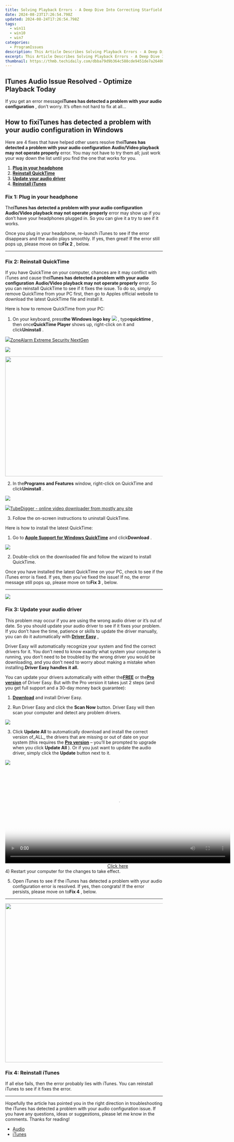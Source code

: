 ```yaml
---
title: Solving Playback Errors - A Deep Dive Into Correcting Starfield's Audio Issues
date: 2024-08-23T17:26:54.798Z
updated: 2024-08-24T17:26:54.798Z
tags:
  - win11
  - win10
  - win7
categories:
  - ProgramIssues
description: This Article Describes Solving Playback Errors - A Deep Dive Into Correcting Starfield's Audio Issues
excerpt: This Article Describes Solving Playback Errors - A Deep Dive Into Correcting Starfield's Audio Issues
thumbnail: https://thmb.techidaily.com/dbba79d9b364c588cde9451de7a26400a0837a604c19b7b76746e8bcdbfcf86e.jpg
---
```


## ITunes Audio Issue Resolved - Optimize Playback Today

If you get an error message**iTunes has detected a problem with your audio configuration** , don’t worry. It’s often not hard to fix at all…

## How to fix**iTunes has detected a problem with your audio configuration** in Windows

 Here are 4 fixes that have helped other users resolve the**iTunes has detected a problem with your audio configuration** **Audio/Video playback may not operate properly** error. You may not have to try them all; just work your way down the list until you find the one that works for you.

1. **[Plug in your headphone](https://tools.techidaily.com/drivereasy/download/)**
2. **[Reinstall QuickTime](https://tools.techidaily.com/drivereasy/download/)**
3. **[Update your audio driver](https://tools.techidaily.com/drivereasy/download/)**
4. **[Reinstall iTunes](https://tools.techidaily.com/drivereasy/download/)**

### Fix 1: Plug in your headphone

 The**iTunes has detected a problem with your audio configuration** **Audio/Video playback may not operate properly** error may show up if you don’t have your headphones plugged in. So you can give it a try to see if it works.

 Once you plug in your headphone, re-launch iTunes to see if the error disappears and the audio plays smoothly. If yes, then great! If the error still pops up, please move on to**Fix 2** , below.

---

### Fix 2: Reinstall QuickTime

 If you have QuickTime on your computer, chances are it may conflict with iTunes and cause the**iTunes has detected a problem with your audio configuration** **Audio/Video playback may not operate properly** error. So you can reinstall QuickTime to see if it fixes the issue. To do so, simply remove QuickTime from your PC first, then go to Apples official website to download the latest QuickTime file and install it.

Here is how to remove QuickTime from your PC:

 1) On your keyboard, press**the Windows logo key** ![](https://images.drivereasy.com/wp-content/uploads/2018/05/Windows-logo-key-5.png) , type**quicktime** , then once**QuickTime Player** shows up, right-click on it and click**Uninstall** .

<!-- affiliate ads begin -->
<a href="https://estore.zonealarm.com/order/checkout.php?PRODS=36245101&QTY=1&AFFILIATE=108875&CART=1"><img src="https://sc1.checkpoint.com/sc1/za/images/boxes/zang_box_trust.png" border="0">ZoneAlarm Extreme Security NextGen</a>
<!-- affiliate ads end -->
![](https://images.drivereasy.com/wp-content/uploads/2019/09/image-366.png)

<!-- affiliate ads begin -->
<a href="https://ship7com.pxf.io/c/5597632/1509856/17634" target="_top" id="1509856"><img src="//a.impactradius-go.com/display-ad/17634-1509856" border="0" alt="" width="730" height="383"/></a>
<!-- affiliate ads end -->
 2) In the**Programs and Features** window, right-click on QuickTime and click**Uninstall** .

![](https://images.drivereasy.com/wp-content/uploads/2019/09/image-367-1024x577.png)

<!-- affiliate ads begin -->
<a href="https://secure.2checkout.com/order/checkout.php?PRODS=4572700&QTY=1&AFFILIATE=108875&CART=1"><img src="	https://www.tubedigger.com/wp-content/uploads/2020/08/tubedigger-software-new.png" border="0">TubeDigger - online video downloader from mostly any site</a>
<!-- affiliate ads end -->
3) Follow the on-screen instructions to uninstall QuickTime.

Here is how to install the latest QuickTime:

 1) Go to **[Apple Support for Windows QuickTime](https://support.apple.com/kb/DL837?locale=en%5FUS)**  and click**Download** .

![](https://images.drivereasy.com/wp-content/uploads/2019/09/image-369.png)

 2) Double-click on the downloaded file and follow the wizard to install QuickTime.

 Once you have installed the latest QuickTime on your PC, check to see if the iTunes error is fixed. If yes, then you’ve fixed the issue! If no, the error message still pops up, please move on to**Fix 3** , below.

---

<!-- affiliate ads begin -->
<a href="https://secure.2checkout.com/order/checkout.php?PRODS=4729320&QTY=1&AFFILIATE=108875&CART=1"><img src="https://secure.avangate.com/images/merchant/f7f07e7dab09533bc71247a5b29a7373/products/2_iDeviceMessageBox.png" border="0"></a>
<!-- affiliate ads end -->
### Fix 3: Update your audio driver

 This problem may occur if you are using the wrong audio driver or it’s out of date. So you should update your audio driver to see if it fixes your problem. If you don’t have the time, patience or skills to update the driver manually, you can do it automatically with **[Driver Easy](https://tools.techidaily.com/drivereasy/download/)** [.](https://tools.techidaily.com/drivereasy/download/)

 Driver Easy will automatically recognize your system and find the correct drivers for it. You don’t need to know exactly what system your computer is running, you don’t need to be troubled by the wrong driver you would be downloading, and you don’t need to worry about making a mistake when installing.**Driver Easy handles it all.**

 You can update your drivers automatically with either the[**FREE**](https://tools.techidaily.com/drivereasy/download/) or the[**Pro version**](https://tools.techidaily.com/drivereasy/download/) of Driver Easy. But with the Pro version it takes just 2 steps (and you get full support and a 30-day money back guarantee):

 1) **[Download](https://tools.techidaily.com/drivereasy/download/)** [](https://tools.techidaily.com/drivereasy/download/) and install Driver Easy.

 2) Run Driver Easy and click the **Scan Now** button. Driver Easy will then scan your computer and detect any problem drivers.

![](https://images.drivereasy.com/wp-content/uploads/2019/06/image-35.png)

 3) Click **Update All** to automatically download and install the correct version of_ALL_ the drivers that are missing or out of date on your system (this requires the [**Pro version**](https://tools.techidaily.com/drivereasy/download/) – you’ll be prompted to upgrade when you click **Update All** ). Or if you just want to update the audio driver, simply click the **Update** button next to it.

![](https://images.drivereasy.com/wp-content/uploads/2019/06/image-36.png)

<!-- affiliate ads begin -->
<span id="1993650">
					<video width="720" height="300" style="cursor:pointer"
           poster="//a.impactradius-go.com/display-clicktoplayimage/1993650.jpeg"
           onclick="if(!this.playClicked){this.play();this.setAttribute('controls',true);this.playClicked=true;}">
	   <source src="//a.impactradius-go.com/display-ad/22993-1993650">
	   <img src="//a.impactradius-go.com/display-clicktoplayimage/1993650.jpeg" style="border: none; height: 100%; width: 100%; object-fit: contain">
	</video>
	<div style="width:720px;text-align:center"><a href="javascript:window.open(decodeURIComponent('https%3A%2F%2Fhomestyler.sjv.io%2Fc%2F5597632%2F1993650%2F22993'), '_blank');void(0);">Click here</a></div>
</span>
<img height="0" width="0" src="https://imp.pxf.io/i/5597632/1993650/22993" style="position:absolute;visibility:hidden;" border="0" />
<!-- affiliate ads end -->
4) Restart your computer for the changes to take effect.

5) Open iTunes to see if the iTunes has detected a problem with your audio configuration error is resolved. If yes, then congrats! If the error persists, please move on to**Fix 4** , below.

---

<!-- affiliate ads begin -->
<a href="https://coinrule.sjv.io/c/5597632/1958379/18409" target="_top" id="1958379"><img src="//a.impactradius-go.com/display-ad/18409-1958379" border="0" alt="" width="856" height="508"/></a><img height="0" width="0" src="https://imp.pxf.io/i/5597632/1958379/18409" style="position:absolute;visibility:hidden;" border="0" />
<!-- affiliate ads end -->
### Fix 4: Reinstall iTunes

 If all else fails, then the error probably lies with iTunes. You can reinstall iTunes to see if it fixes the error.

---

 Hopefully the article has pointed you in the right direction in troubleshooting the iTunes has detected a problem with your audio configuration issue. If you have any questions, ideas or suggestions, please let me know in the comments. Thanks for reading!

* [Audio](https://tools.techidaily.com/drivereasy/download/)
* [iTunes](https://tools.techidaily.com/drivereasy/download/)

<ins class="adsbygoogle"
     style="display:block"
     data-ad-format="autorelaxed"
     data-ad-client="ca-pub-7571918770474297"
     data-ad-slot="1223367746"></ins>



<ins class="adsbygoogle"
     style="display:block"
     data-ad-client="ca-pub-7571918770474297"
     data-ad-slot="8358498916"
     data-ad-format="auto"
     data-full-width-responsive="true"></ins>


